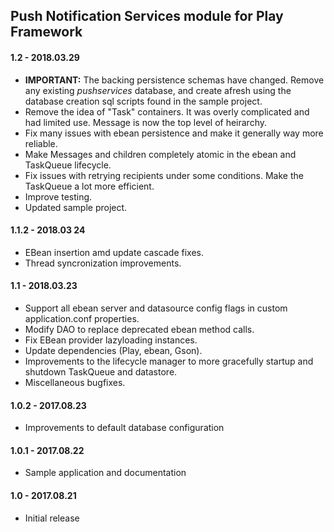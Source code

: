 Push Notification Services module for Play Framework
-------------------------

#### 1.2 - 2018.03.29
- **IMPORTANT:** The backing persistence schemas have changed. Remove any existing *pushservices* database, and create afresh using the database creation sql scripts found in the sample project. 
- Remove the idea of "Task" containers. It was overly complicated and had limited use. Message is now the top level of heirarchy.
- Fix many issues with ebean persistence and make it generally way more reliable. 
- Make Messages and children completely atomic in the ebean and TaskQueue lifecycle.
- Fix issues with retrying recipients under some conditions. Make the TaskQueue a lot more efficient.
- Improve testing.
- Updated sample project. 


#### 1.1.2 - 2018.03 24
- EBean insertion amd update cascade fixes.
- Thread syncronization improvements.


#### 1.1 - 2018.03.23
- Support all ebean server and datasource config flags in custom application.conf properties.
- Modify DAO to replace deprecated ebean method calls.
- Fix EBean provider lazyloading instances.
- Update dependencies (Play, ebean, Gson).
- Improvements to the lifecycle manager to more gracefully startup and shutdown TaskQueue and datastore.
- Miscellaneous bugfixes. 


#### 1.0.2 - 2017.08.23
 - Improvements to default database configuration


#### 1.0.1 - 2017.08.22
 - Sample application and documentation


#### 1.0 - 2017.08.21
 - Initial release